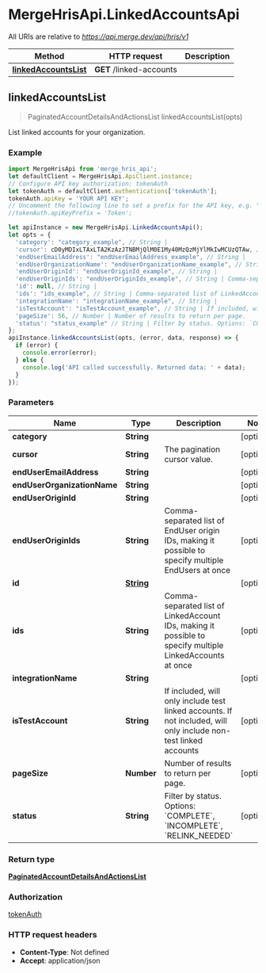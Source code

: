 # MergeHrisApi.LinkedAccountsApi

All URIs are relative to *https://api.merge.dev/api/hris/v1*

Method | HTTP request | Description
------------- | ------------- | -------------
[**linkedAccountsList**](LinkedAccountsApi.md#linkedAccountsList) | **GET** /linked-accounts | 



## linkedAccountsList

> PaginatedAccountDetailsAndActionsList linkedAccountsList(opts)



List linked accounts for your organization.

### Example

```javascript
import MergeHrisApi from 'merge_hris_api';
let defaultClient = MergeHrisApi.ApiClient.instance;
// Configure API key authorization: tokenAuth
let tokenAuth = defaultClient.authentications['tokenAuth'];
tokenAuth.apiKey = 'YOUR API KEY';
// Uncomment the following line to set a prefix for the API key, e.g. "Token" (defaults to null)
//tokenAuth.apiKeyPrefix = 'Token';

let apiInstance = new MergeHrisApi.LinkedAccountsApi();
let opts = {
  'category': "category_example", // String | 
  'cursor': cD0yMDIxLTAxLTA2KzAzJTNBMjQlM0E1My40MzQzMjYlMkIwMCUzQTAw, // String | The pagination cursor value.
  'endUserEmailAddress': "endUserEmailAddress_example", // String | 
  'endUserOrganizationName': "endUserOrganizationName_example", // String | 
  'endUserOriginId': "endUserOriginId_example", // String | 
  'endUserOriginIds': "endUserOriginIds_example", // String | Comma-separated list of EndUser origin IDs, making it possible to specify multiple EndUsers at once
  'id': null, // String | 
  'ids': "ids_example", // String | Comma-separated list of LinkedAccount IDs, making it possible to specify multiple LinkedAccounts at once
  'integrationName': "integrationName_example", // String | 
  'isTestAccount': "isTestAccount_example", // String | If included, will only include test linked accounts. If not included, will only include non-test linked accounts
  'pageSize': 56, // Number | Number of results to return per page.
  'status': "status_example" // String | Filter by status. Options: `COMPLETE`, `INCOMPLETE`, `RELINK_NEEDED`
};
apiInstance.linkedAccountsList(opts, (error, data, response) => {
  if (error) {
    console.error(error);
  } else {
    console.log('API called successfully. Returned data: ' + data);
  }
});
```

### Parameters


Name | Type | Description  | Notes
------------- | ------------- | ------------- | -------------
 **category** | **String**|  | [optional] 
 **cursor** | **String**| The pagination cursor value. | [optional] 
 **endUserEmailAddress** | **String**|  | [optional] 
 **endUserOrganizationName** | **String**|  | [optional] 
 **endUserOriginId** | **String**|  | [optional] 
 **endUserOriginIds** | **String**| Comma-separated list of EndUser origin IDs, making it possible to specify multiple EndUsers at once | [optional] 
 **id** | [**String**](.md)|  | [optional] 
 **ids** | **String**| Comma-separated list of LinkedAccount IDs, making it possible to specify multiple LinkedAccounts at once | [optional] 
 **integrationName** | **String**|  | [optional] 
 **isTestAccount** | **String**| If included, will only include test linked accounts. If not included, will only include non-test linked accounts | [optional] 
 **pageSize** | **Number**| Number of results to return per page. | [optional] 
 **status** | **String**| Filter by status. Options: &#x60;COMPLETE&#x60;, &#x60;INCOMPLETE&#x60;, &#x60;RELINK_NEEDED&#x60; | [optional] 

### Return type

[**PaginatedAccountDetailsAndActionsList**](PaginatedAccountDetailsAndActionsList.md)

### Authorization

[tokenAuth](../README.md#tokenAuth)

### HTTP request headers

- **Content-Type**: Not defined
- **Accept**: application/json

